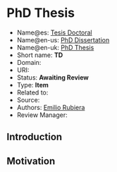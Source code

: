 # PhD Thesis

* Name@es: [Tesis Doctoral]()
* Name@en-us: [PhD Dissertation]()
* Name@en-uk: [PhD Thesis]()
* Short name: **TD**
* Domain: 
* URI: 
* Status: **Awaiting Review**
* Type: **Item**
* Related to:
* Source: 
* Authors: [Emilio Rubiera](https://github.com/spitxa)
* Review Manager:

## Introduction



## Motivation